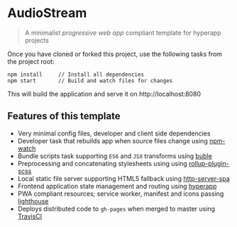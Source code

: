 # AudioStream
> A minimalist _progressive web app_ compliant template for hyperapp projects

Once you have cloned or forked this project, use the following tasks from the project root:

```
npm install     // Install all dependencies
npm start       // Build and watch files for changes
```

This will build the application and serve it on http://localhost:8080

## Features of this template

- Very minimal config files, developer and client side dependencies
- Developer task that rebuilds app when source files change using [npm-watch](https://www.npmjs.com/package/npm-watch)
- Bundle scripts task supporting `ES6` and `JSX` transforms using [buble](https://www.npmjs.com/package/buble)
- Preprocessing and concatenating stylesheets using using [rollup-plugin-scss](https://www.npmjs.com/package/rollup-plugin-scss)
- Local static file server supporting HTML5 fallback using [http-server-spa](https://www.npmjs.com/package/http-server-spa)
- Frontend application state management and routing using [hyperapp](https://www.npmjs.com/package/hyperapp)
- PWA compliant resources; service worker, manifest and icons passing [lighthouse](https://github.com/GoogleChrome/lighthouse)
- Deploys distributed code to `gh-pages` when merged to master using [TravisCI](https://travis-ci.org/)
